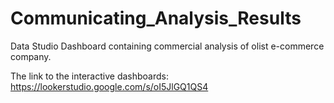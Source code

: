 # Communicating_Analysis_Results
Data Studio Dashboard containing commercial analysis of olist e-commerce company.

The link to the interactive dashboards: https://lookerstudio.google.com/s/oI5JlGQ1QS4 
